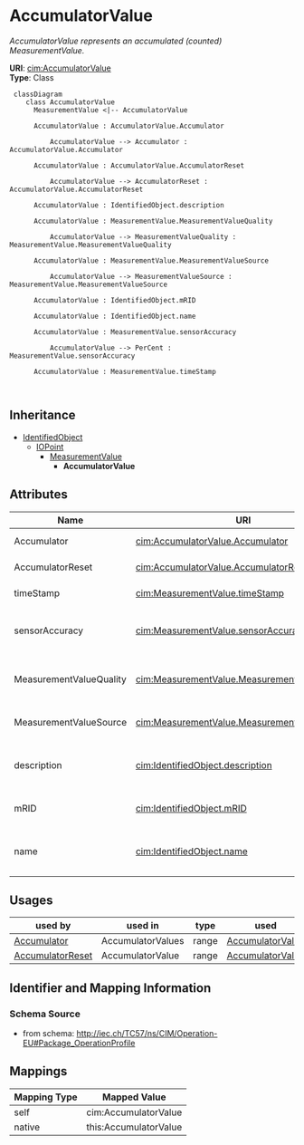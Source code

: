 # AccumulatorValue


_AccumulatorValue represents an accumulated (counted) MeasurementValue._





**URI**: [cim:AccumulatorValue](http://iec.ch/TC57/CIM100#AccumulatorValue)<br />
**Type**: Class




```mermaid
 classDiagram
    class AccumulatorValue
      MeasurementValue <|-- AccumulatorValue
      
      AccumulatorValue : AccumulatorValue.Accumulator
        
          AccumulatorValue --> Accumulator : AccumulatorValue.Accumulator
        
      AccumulatorValue : AccumulatorValue.AccumulatorReset
        
          AccumulatorValue --> AccumulatorReset : AccumulatorValue.AccumulatorReset
        
      AccumulatorValue : IdentifiedObject.description
        
      AccumulatorValue : MeasurementValue.MeasurementValueQuality
        
          AccumulatorValue --> MeasurementValueQuality : MeasurementValue.MeasurementValueQuality
        
      AccumulatorValue : MeasurementValue.MeasurementValueSource
        
          AccumulatorValue --> MeasurementValueSource : MeasurementValue.MeasurementValueSource
        
      AccumulatorValue : IdentifiedObject.mRID
        
      AccumulatorValue : IdentifiedObject.name
        
      AccumulatorValue : MeasurementValue.sensorAccuracy
        
          AccumulatorValue --> PerCent : MeasurementValue.sensorAccuracy
        
      AccumulatorValue : MeasurementValue.timeStamp
        
      
```





## Inheritance
* [IdentifiedObject](IdentifiedObject.md)
    * [IOPoint](IOPoint.md)
        * [MeasurementValue](MeasurementValue.md)
            * **AccumulatorValue**



## Attributes


| Name | URI | Cardinality and Range | Description | Inheritance |
| ---  | --- | --- | --- | --- |
| Accumulator | [cim:AccumulatorValue.Accumulator](http://iec.ch/TC57/CIM100#AccumulatorValue.Accumulator) | 1..1 <br />  [Accumulator](Accumulator.md)  | Measurement to which this value is connected | direct |
| AccumulatorReset | [cim:AccumulatorValue.AccumulatorReset](http://iec.ch/TC57/CIM100#AccumulatorValue.AccumulatorReset) | 0..1 <br />  [AccumulatorReset](AccumulatorReset.md)  | The command that resets the accumulator value | direct |
| timeStamp | [cim:MeasurementValue.timeStamp](http://iec.ch/TC57/CIM100#MeasurementValue.timeStamp) | 0..1 <br />  date  | The time when the value was last updated | [MeasurementValue](MeasurementValue.md) |
| sensorAccuracy | [cim:MeasurementValue.sensorAccuracy](http://iec.ch/TC57/CIM100#MeasurementValue.sensorAccuracy) | 0..1 <br />  [PerCent](PerCent.md)  | The limit, expressed as a percentage of the sensor maximum, that errors will ... | [MeasurementValue](MeasurementValue.md) |
| MeasurementValueQuality | [cim:MeasurementValue.MeasurementValueQuality](http://iec.ch/TC57/CIM100#MeasurementValue.MeasurementValueQuality) | 0..1 <br />  [MeasurementValueQuality](MeasurementValueQuality.md)  | A MeasurementValue has a MeasurementValueQuality associated with it | [MeasurementValue](MeasurementValue.md) |
| MeasurementValueSource | [cim:MeasurementValue.MeasurementValueSource](http://iec.ch/TC57/CIM100#MeasurementValue.MeasurementValueSource) | 1..1 <br />  [MeasurementValueSource](MeasurementValueSource.md)  | A reference to the type of source that updates the MeasurementValue, e | [MeasurementValue](MeasurementValue.md) |
| description | [cim:IdentifiedObject.description](http://iec.ch/TC57/CIM100#IdentifiedObject.description) | 0..1 <br />  string  | The description is a free human readable text describing or naming the object | [IdentifiedObject](IdentifiedObject.md) |
| mRID | [cim:IdentifiedObject.mRID](http://iec.ch/TC57/CIM100#IdentifiedObject.mRID) | 1..1 <br />  string  | Master resource identifier issued by a model authority | [IdentifiedObject](IdentifiedObject.md) |
| name | [cim:IdentifiedObject.name](http://iec.ch/TC57/CIM100#IdentifiedObject.name) | 1..1 <br />  string  | The name is any free human readable and possibly non unique text naming the o... | [IdentifiedObject](IdentifiedObject.md) |





## Usages

| used by | used in | type | used |
| ---  | --- | --- | --- |
| [Accumulator](Accumulator.md) | AccumulatorValues | range | [AccumulatorValue](AccumulatorValue.md) |
| [AccumulatorReset](AccumulatorReset.md) | AccumulatorValue | range | [AccumulatorValue](AccumulatorValue.md) |






## Identifier and Mapping Information







### Schema Source


* from schema: http://iec.ch/TC57/ns/CIM/Operation-EU#Package_OperationProfile





## Mappings

| Mapping Type | Mapped Value |
| ---  | ---  |
| self | cim:AccumulatorValue |
| native | this:AccumulatorValue |




